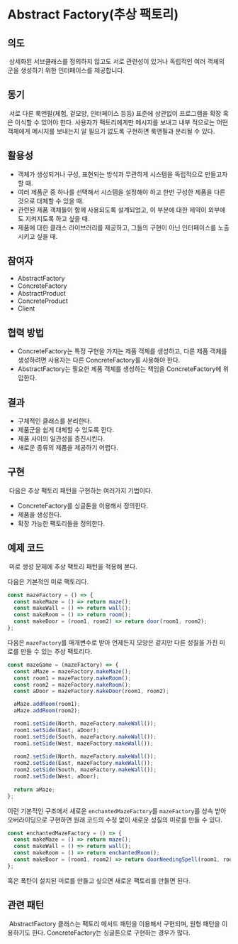 Abstract Factory(추상 팩토리)
============================

## 의도
&nbsp;상세화된 서브클래스를 정의하지 않고도 서로 관련성이 있거나 독립적인 여러 객체의 군을 생성하기 위한 인터페이스를 제공합니다.

## 동기
&nbsp;서로 다른 룩앤필(체험, 겉모양, 인터페이스 등등) 표준에 상관없이 프로그램을 확장 혹은 이식할 수 있어야 한다. 사용자가 팩토리에게만 메시지를 보내고 내부 적으로는 어떤 객체에게 메시지를 보내는지 알 필요가 없도록 구현하면 룩앤필과 분리될 수 있다.

## 활용성
* 객체가 생성되거나 구성, 표현되는 방식과 무관하게 시스템을 독립적으로 만들고자 할 때.
* 여러 제품군 중 하나를 선택해서 시스템을 설정해야 하고 한번 구성한 제품을 다른 것으로 대체할 수 있을 때.
* 관련된 제품 객체들이 함께 사용되도록 설계되었고, 이 부분에 대한 제약이 외부에도 지켜지도록 하고 싶을 때.
* 제품에 대한 클래스 라이브러리를 제공하고, 그들의 구현이 아닌 인터페이스를 노출시키고 싶을 때.

## 참여자
* AbstractFactory
* ConcreteFactory
* AbstractProduct
* ConcreteProduct
* Client

## 협력 방법
* ConcreteFactory는 특정 구현을 가지는 제품 객체를 생성하고, 다른 제품 객체를 생성하려면 사용자는 다른 ConcreteFactory를 사용해야 한다.
* AbstractFactory는 필요한 제품 객체를 생성하는 책임을 ConcreteFactory에 위임한다.

## 결과
* 구체적인 클래스를 분리한다.
* 제품군을 쉽게 대체할 수 있도록 한다.
* 제품 사이의 일관성을 증진시킨다.
* 새로운 종류의 제품을 제공하기 어렵다.

## 구현
&nbsp;다음은 추상 팩토리 패턴을 구현하는 여러가지 기법이다.

* ConcreteFactory를 싱글톤을 이용해서 정의한다.
* 제품을 생성한다.
* 확장 가능한 팩토리들을 정의한다.

## 예제 코드
&nbsp;미로 생성 문제에 추상 팩토리 패턴을 적용해 본다.

다음은 기본적인 미로 팩토리다.

```javascript
const mazeFactory = () => {
  const makeMaze = () => return maze();
  const makeWall = () => return wall();
  const makeRoom = () => return room();
  const makeDoor = (room1, room2) => return door(room1, room2);
};
```

다음은 `mazeFactory`를 매개변수로 받아 언제든지 모양은 같지만 다른 성질을 가진 미로를 만들 수 있는 추상 팩토리다.

```javascript
const mazeGame = (mazeFactory) => {
  const aMaze = mazeFactory.makeMaze();
  const room1 = mazeFactory.makeRoom();
  const room2 = mazeFactory.makeRoom();
  const aDoor = mazeFactory.makeDoor(room1, room2);

  aMaze.addRoom(room1);
  aMaze.addRoom(room2);

  room1.setSide(North, mazeFactory.makeWall());
  room1.setSide(East, aDoor);
  room1.setSide(South, mazeFactory.makeWall());
  room1.setSide(West, mazeFactory.makeWall());
  
  room2.setSide(North, mazeFactory.makeWall());
  room2.setSide(East, mazeFactory.makeWall());
  room2.setSide(South, mazeFactory.makeWall());
  room2.setSide(West, aDoor);
  
  return aMaze;
};
```

이런 기본적인 구조에서 새로운 `enchantedMazeFactory`를 `mazeFactory`를 상속 받아 오버라이딩으로 구현하면 원래 코드의 수정 없이 새로운 성질의 미로를 만들 수 있다.

```javascript
const enchantedMazeFactory = () => {
  const makeMaze = () => return maze();
  const makeWall = () => return wall();
  const makeRoom = () => return enchantedRoom();
  const makeDoor = (room1, room2) => return doorNeedingSpell(room1, room2);
};
```

혹은 폭탄이 설치된 미로를 만들고 싶으면 새로운 팩토리를 만들면 된다.

## 관련 패턴
&nbsp;AbstractFactory 클래스는 팩토리 메서드 패턴을 이용해서 구현되며, 원형 패턴을 이용하기도 한다. ConcreteFactory는 싱글톤으로 구현하는 경우가 많다.